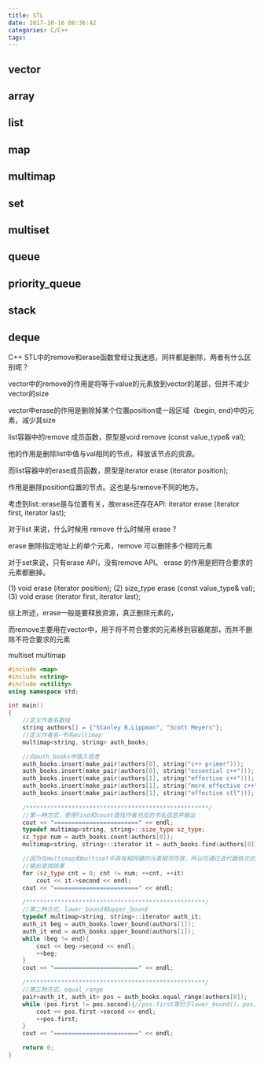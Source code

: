 ```yaml
---
title: STL
date: 2017-10-16 06:36:42
categories: C/C++
tags:
---
```


## vector

## array

## list

## map

## multimap

## set

## multiset

## queue

## priority_queue

## stack  

## deque

C++ STL中的remove和erase函数曾经让我迷惑，同样都是删除，两者有什么区别呢？



vector中的remove的作用是将等于value的元素放到vector的尾部，但并不减少vector的size

vector中erase的作用是删除掉某个位置position或一段区域（begin, end)中的元素，减少其size



list容器中的remove 成员函数，原型是void remove (const value_type& val);

他的作用是删除list中值与val相同的节点，释放该节点的资源。



而list容器中的erase成员函数，原型是iterator erase (iterator position);

作用是删除position位置的节点。这也是与remove不同的地方。

考虑到list::erase是与位置有关，故erase还存在API:   iterator erase (iterator first, iterator last);

对于list 来说，什么时候用 remove 什么时候用 erase ?

erase 删除指定地址上的单个元素，remove 可以删除多个相同元素



对于set来说，只有erase API，没有remove API。 erase 的作用是把符合要求的元素都删掉。

(1) void erase (iterator position);
(2) size_type erase (const value_type& val);
(3) void erase (iterator first, iterator last);





综上所述，erase一般是要释放资源，真正删除元素的，

而remove主要用在vector中，用于将不符合要求的元素移到容器尾部，而并不删除不符合要求的元素


multiset multimap
```C++
#include <map>
#include <string>
#include <utility>
using namespace std;

int main()
{
    //定义作者名数组
    string authors[] = {"Stanley B.Lippman", "Scott Meyers"};
    //定义作者名-书名multimap
    multimap<string, string> auth_books;

    //向auth_books中插入信息
    auth_books.insert(make_pair(authors[0], string("c++ primer")));
    auth_books.insert(make_pair(authors[0], string("essential c++")));
    auth_books.insert(make_pair(authors[1], string("effective c++")));
    auth_books.insert(make_pair(authors[1], string("more effective c++")));
    auth_books.insert(make_pair(authors[1], string("effective stl")));
    
    /****************************************************/
    //第一种方式，使用find和count查找作者对应的书名信息并输出
    cout << "========================" << endl;
    typedef multimap<string, string>::size_type sz_type;
    sz_type num = auth_books.count(authors[0]);
    multimap<string, string>::iterator it = auth_books.find(authors[0]);

    //因为在multimap和multiset中具有相同键的元素相邻存放，所以可通过迭代器依次访问
    //输出查找结果
    for (sz_type cnt = 0; cnt != num; ++cnt, ++it)
        cout << it->second << endl;
    cout << "========================" << endl;

    /***************************************************/
    //第二种方式，lower_bound和upper_bound
    typedef multimap<string, string>::iterator auth_it;
    auth_it beg = auth_books.lower_bound(authors[1]);
    auth_it end = auth_books.upper_bound(authors[1]);
    while (beg != end){
        cout << beg->second << endl;
        ++beg;
    }
    cout << "========================" << endl;

    /***************************************************/
    //第三种方式，equal_range
    pair<auth_it, auth_it> pos = auth_books.equal_range(authors[0]);
    while (pos.first != pos.second){//pos.first等价于lower_bound()，pos.second等价于upper_bound()
        cout << pos.first->second << endl;
        ++pos.first;
    }
    cout << "========================" << endl;

    return 0;
}
```
